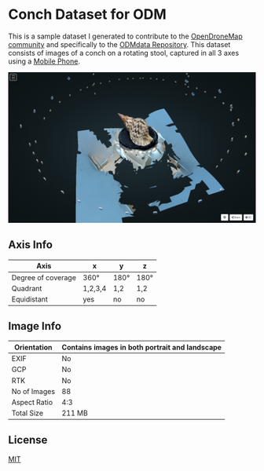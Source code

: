 # Conch Dataset for ODM

This is a sample dataset I generated to contribute to the [OpenDroneMap community](https://community.opendronemap.org/) and specifically to the [ODMdata Repository](https://github.com/OpenDroneMap/ODMdata). This dataset consists of images of a conch on a rotating stool, captured in all 3 axes using a [Mobile Phone](https://en.wikipedia.org/wiki/Redmi_Note_8).


![Conch 3D Model](/Conch.png)


## Axis Info


| Axis               | x       | y         | z         |
|--------------------|---------|-----------|-----------|
| Degree of coverage | 360&deg;| 180&deg;  | 180&deg;  |
| Quadrant           | 1,2,3,4 | 1,2       | 1,2       |   
| Equidistant        | yes     | no        | no        |   


## Image Info


| Orientation  | Contains images in both portrait and landscape  |
|--------------|-------------------------------------------------|
| EXIF         | No                                              |
| GCP          | No                                              |
| RTK          | No                                              |
| No of Images | 88                                              |
| Aspect Ratio | 4:3                                             |
| Total Size   | 211 MB                                          |

## License 

[MIT](https://choosealicense.com/licenses/mit/)
